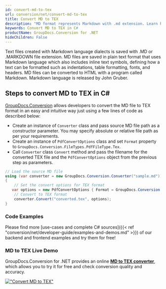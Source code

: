```yaml
---
id: convert-md-to-tex
url: conversion/net/convert-md-to-tex
title: Convert MD to TEX
description: "MD format represents Markdown with .md extension. Learn how to convert MD to TEX file programmatically in C# language using GroupDocs.Conversion for .NET library."
keywords: Convert MD to TEX in C#
productName: GroupDocs.Conversion for .NET
hideChildren: False
---
```


Text files created with Markdown language dialects is saved with .MD or .MARKDOWN file extension. MD files are saved in plain text format that uses Markdown language which also includes inline text symbols, defining how a text can be formatted such as indentations, table formatting, fonts, and headers.  MD files can be converted to HTML with a program called Markdown. Markdown language is released by John Gruber.

## Steps to convert MD to TEX in C#

[GroupDocs.Conversion](https://products.groupdocs.com/conversion/net) allows developers to convert the MD file to TEX format in an easy and intuitive way just using a few lines of code as described below:

* Create an instance of `Converter` class and pass source MD file path as a constructor parameter. You may specify absolute or relative file path as per your requirements. 
* Create an instance of `PdfConvertOptions` class and set `Format` property to `GroupDocs.Conversion.FileTypes.PdfFileType.Tex`.
* Call `Converter` class `Convert` method and pass the filename for the converted TEX file and the `PdfConvertOptions` object from the previous step as parameters.

```csharp
// Load the source MD file
using (var converter = new GroupDocs.Conversion.Converter("sample.md"))
{
    // Set the convert options for TEX format
   var options = new PdfConvertOptions { Format = GroupDocs.Conversion.FileTypes.PdfFileType.Tex };
    // Convert to TEX format
    converter.Convert("converted.tex", options);
}
```

### Code Examples

Please find more [use-cases and complete C# sources]({{< ref "conversion/net/developer-guide/examples-and-demos.md" >}}) of our backend and frontend examples and try them for free!

### MD to TEX Live Demo

GroupDocs.Conversion for .NET provides an online [**MD to TEX converter**](https://products.groupdocs.app/conversion/md-to-tex), which allows you to try it for free and check conversion quality and accuracy.

[!["Convert MD to TEX"](conversion/net/images/convert-to-tex/convert-md-to-tex.png)](https://products.groupdocs.app/conversion/md-to-tex)